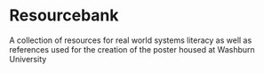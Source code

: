 # Resourcebank
A collection of resources for real world systems literacy as well as references used for the creation of the poster housed at Washburn University
